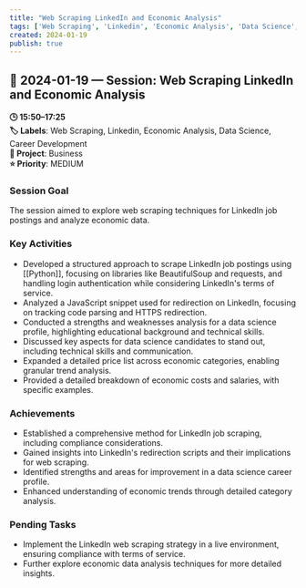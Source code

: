 ```yaml
---
title: "Web Scraping LinkedIn and Economic Analysis"
tags: ['Web Scraping', 'Linkedin', 'Economic Analysis', 'Data Science', 'Career Development']
created: 2024-01-19
publish: true
---
```


## 📅 2024-01-19 — Session: Web Scraping LinkedIn and Economic Analysis

**🕒 15:50–17:25**  
**🏷️ Labels**: Web Scraping, Linkedin, Economic Analysis, Data Science, Career Development  
**📂 Project**: Business  
**⭐ Priority**: MEDIUM  


### Session Goal
The session aimed to explore web scraping techniques for LinkedIn job postings and analyze economic data.

### Key Activities
- Developed a structured approach to scrape LinkedIn job postings using [[Python]], focusing on libraries like BeautifulSoup and requests, and handling login authentication while considering LinkedIn's terms of service.
- Analyzed a JavaScript snippet used for redirection on LinkedIn, focusing on tracking code parsing and HTTPS redirection.
- Conducted a strengths and weaknesses analysis for a data science profile, highlighting educational background and technical skills.
- Discussed key aspects for data science candidates to stand out, including technical skills and communication.
- Expanded a detailed price list across economic categories, enabling granular trend analysis.
- Provided a detailed breakdown of economic costs and salaries, with specific examples.

### Achievements
- Established a comprehensive method for LinkedIn job scraping, including compliance considerations.
- Gained insights into LinkedIn's redirection scripts and their implications for web scraping.
- Identified strengths and areas for improvement in a data science career profile.
- Enhanced understanding of economic trends through detailed category analysis.

### Pending Tasks
- Implement the LinkedIn web scraping strategy in a live environment, ensuring compliance with terms of service.
- Further explore economic data analysis techniques for more detailed insights.
